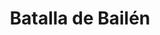 ﻿---
title: "Batalla de Bailén"
permalink: periodes_688.html
layout: periode
dataInici: 1808-07-18
dataFi: 1808-07-22
sidebar: periodes
pares:
  - 319:
    title: "Guerra de la Independencia española"
    dataInici: "(1808-05-02)"
    dataFi: "(1814-04-17)"

fills:
jocsPrincipals:
  - title: "Bailen"
    bggId: 32365
    dataInici: 
    dataFi: 

jocsEscenaris:
jocsEpoca:
jocsEpocaEscenaris:
---
